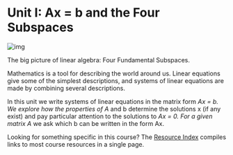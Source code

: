 # Unit I: Ax = b and the Four Subspaces

![img](https://ocw.mit.edu/courses/18-06sc-linear-algebra-fall-2011/50ce4d8cddfa06b9c4d84f7e03a7e0e7_Unit_1_WIDE.jpg)

The big picture of linear algebra: Four Fundamental Subspaces.

Mathematics is a tool for describing the world around us. Linear equations give some of the simplest descriptions, and systems of linear equations are made by combining several descriptions.

In this unit we write systems of linear equations in the matrix form *Ax = b. We explore how the properties of A* and b determine the solutions x (if any exist) and pay particular attention to the solutions to *Ax = 0. For a given matrix A* we ask which b can be written in the form Ax.

Looking for something specific in this course? The [Resource Index](https://ocw.mit.edu/courses/18-06sc-linear-algebra-fall-2011/pages/resource-index/) compiles links to most course resources in a single page.